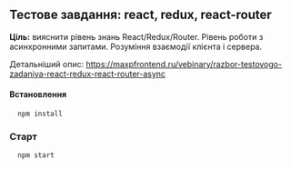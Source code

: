 ## Тестове завдання: react, redux, react-router
**Ціль:** вияснити рівень знань React/Redux/Router. Рівень роботи з асинхронними запитами. 
Розуміння взаємодії клієнта і сервера.

Детальніший опис: https://maxpfrontend.ru/vebinary/razbor-testovogo-zadaniya-react-redux-react-router-async

#### Встановлення
```
  npm install
```
### Старт
``` 
  npm start
```